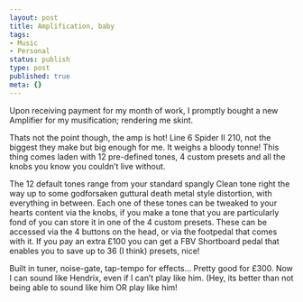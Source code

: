 ```yaml
---
layout: post
title: Amplification, baby
tags:
- Music
- Personal
status: publish
type: post
published: true
meta: {}
---
```

Upon receiving payment for my month of work, I promptly bought a new Amplifier for my musification; rendering me skint.

Thats not the point though, the amp is hot! Line 6 Spider II 210, not the biggest they make but big enough for me. It weighs a bloody tonne! This thing comes laden with 12 pre-defined tones, 4 custom presets and all the knobs you know you couldn’t live without.

<!-- more -->

The 12 default tones range from your standard spangly Clean tone right the way up to some godforsaken guttural death metal style distortion, with everything in between. Each one of these tones can be tweaked to your hearts content via the knobs, if you make a tone that you are particularly fond of you can store it in one of the 4 custom presets. These can be accessed via the 4 buttons on the head, or via the footpedal that comes with it. If you pay an extra £100 you can get a FBV Shortboard pedal that enables you to save up to 36 (I think) presets, nice!

Built in tuner, noise-gate, tap-tempo for effects... Pretty good for £300.
Now I can sound like Hendrix, even if I can’t play like him. (Hey, its better than not being able to sound like him OR play like him!

